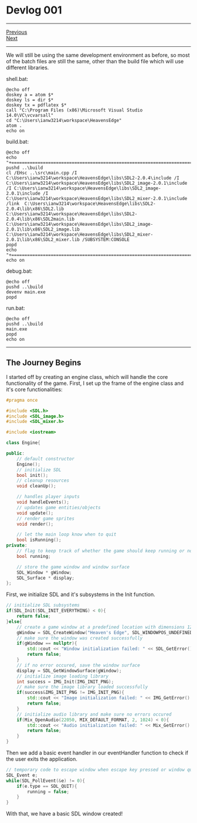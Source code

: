 # Devlog 001

***

[Previous](ChangeOfPlans.md)  
[Next](DV001.md)

***

We will still be using the same development environment as before, so most of the batch files are still the same, other than the build file which will use different libraries.

shell.bat:
```
@echo off
doskey a = atom $*
doskey ls = dir $*
doskey tx = pdflatex $*
call "C:\Program Files (x86)\Microsoft Visual Studio 14.0\VC\vcvarsall"
cd "C:\Users\ianw3214\workspace\HeavensEdge"
atom .
echo on
```

build.bat:
```
@echo off
echo "+======================================================================================+"
pushd ..\build
cl /EHsc ..\src\main.cpp /I C:\Users\ianw3214\workspace\HeavensEdge\libs\SDL2-2.0.4\include /I C:\Users\ianw3214\workspace\HeavensEdge\libs\SDL2_image-2.0.1\include /I C:\Users\ianw3214\workspace\HeavensEdge\libs\SDL2_image-2.0.1\include /I C:\Users\ianw3214\workspace\HeavensEdge\libs\SDL2_mixer-2.0.1\include /link  C:\Users\ianw3214\workspace\HeavensEdge\libs\SDL2-2.0.4\lib\x86\SDL2.lib C:\Users\ianw3214\workspace\HeavensEdge\libs\SDL2-2.0.4\lib\x86\SDL2main.lib C:\Users\ianw3214\workspace\HeavensEdge\libs\SDL2_image-2.0.1\lib\x86\SDL2_image.lib C:\Users\ianw3214\workspace\HeavensEdge\libs\SDL2_mixer-2.0.1\lib\x86\SDL2_mixer.lib /SUBSYSTEM:CONSOLE
popd
echo "+======================================================================================+"
echo on
```

debug.bat:
```
@echo off
pushd ..\build
devenv main.exe
popd
```

run.bat:
```
@echo off
pushd ..\build
main.exe
popd
echo on
```

***

## The Journey Begins

I started off by creating an engine class, which will handle the core functionality of the game. First, I set up the frame of the engine class and it's core functionalities:

```c++
#pragma once

#include <SDL.h>
#include <SDL_image.h>
#include <SDL_mixer.h>

#include <iostream>

class Engine{

public:
    // default constructor
    Engine();
    // initialize SDL
    bool init();
    // cleanup resources
    void cleanUp();

    // handles player inputs
    void handleEvents();
    // updates game entities/objects
    void update();
    // render game sprites
    void render();

    // let the main loop know when to quit
    bool isRunning();
private:
    // flag to keep track of whether the game should keep running or not
    bool running;

    // store the game window and window surface
    SDL_Window * gWindow;
    SDL_Surface * display;
};
```

First, we initialize SDL and it's subsystems in the Init function.
```c++
// initialize SDL subsystems
if(SDL_Init(SDL_INIT_EVERYTHING) < 0){
    return false;
}else{
    // create a game window at a predefined location with dimensions 1280x720
    gWindow = SDL_CreateWindow("Heaven's Edge", SDL_WINDOWPOS_UNDEFINED, SDL_WINDOWPOS_UNDEFINED, 1280, 720, SDL_WINDOW_SHOWN);
    // make sure the window was created successfully
    if(gWindow == nullptr){
        std::cout << "Window initialization failed: " << SDL_GetError() << std::endl;
        return false;
    }
    // if no error occured, save the window surface
    display = SDL_GetWindowSurface(gWindow);
    // initialize image loading library
    int success = IMG_Init(IMG_INIT_PNG);
    // make sure the image library loaded successfully
    if(success&IMG_INIT_PNG != IMG_INIT_PNG){
        std::cout << "Image initialization failed: " << IMG_GetError() << std::endl;
        return false;
    }
    // initialize audio library and make sure no errors occured
    if(Mix_OpenAudio(22050, MIX_DEFAULT_FORMAT, 2, 1024) < 0){
        std::cout << "Audio initialization failed: " << Mix_GetError() << std::endl;
        return false;
    }
}
```

Then we add a basic event handler in our eventHandler function to check if the user exits the application.
```c++
// temporary code to escape window when escape key pressed or window quit
SDL_Event e;
while(SDL_PollEvent(&e) != 0){
    if(e.type == SDL_QUIT){
        running = false;
    }
}
```

With that, we have a basic SDL window created!
